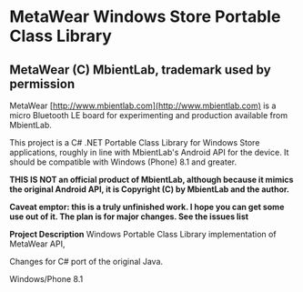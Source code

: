 # MetaWear Windows Store Portable Class Library
## MetaWear (C) MbientLab, trademark used by permission

MetaWear [http://www.mbientlab.com](http://www.mbientlab.com) is a micro Bluetooth LE board for experimenting and production available from MbientLab.

This project is a C# .NET Portable Class Library for Windows Store applications, roughly in line with 
MbientLab's Android API for the device.  It should be compatible with Windows (Phone) 8.1 and greater.

**THIS IS NOT an official product of MbientLab, although because it mimics the original Android API, it is Copyright (C) by MbientLab and the author.**

**Caveat emptor: this is a truly unfinished work.  I hope you can get some use out of it.  The plan is for major changes.  See the issues list**

**Project Description**
Windows Portable Class Library implementation of MetaWear API, 

Changes for C# port of the original Java.

Windows/Phone 8.1
